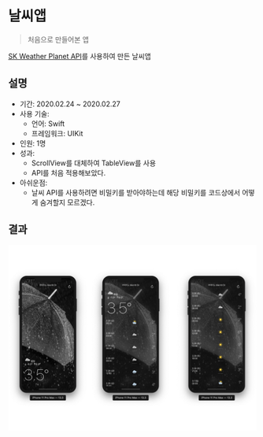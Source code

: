 # 날씨앱
> 처음으로 만들어본 앱

[SK Weather Planet API](https://openapi.sk.com/api/detailView)를 사용하여 만든 날씨앱

## 설명

- 기간: 2020.02.24 ~ 2020.02.27
- 사용 기술:
  - 언어: Swift
  - 프레임워크: UIKit
- 인원: 1명
- 성과: 
  - ScrollView를 대체하여 TableView를 사용
  - API를 처음 적용해보았다.
- 아쉬운점:
  - 날씨 API를 사용하려면 비밀키를 받아야하는데 해당 비밀키를 코드상에서 어떻게 숨겨할지 모르겠다.
  
## 결과

 ![marketbroccoli](./Assets/AppImage.jpeg)